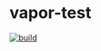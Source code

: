 # vapor-test

[![build](https://drone.hagen-hasenbalg.de/api/badges/SeriousShit/vapor-test/status.svg?branch=master)](https://drone.hagen-hasenbalg.de/SeriousShit/vapor-test)